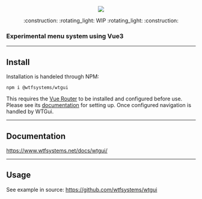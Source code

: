 <p align="center"><img src="https://github.com/wtfsystems/wtgui/blob/master/public/wtgui_logo.png"/></p>

<p align="center">:construction: :rotating_light: WIP :rotating_light:  :construction:</p>

### Experimental menu system using Vue3

-----

##  Install

Installation is handeled through NPM:

```
npm i @wtfsystems/wtgui
```

This requires the [Vue Router](https://router.vuejs.org/) to be installed and configured before use.  Please see its [documentation](https://router.vuejs.org/guide/) for setting up.  Once configured navigation is handled by WTGui.

-----

## Documentation
<https://www.wtfsystems.net/docs/wtgui/>

-----

## Usage
See example in source: <https://github.com/wtfsystems/wtgui>
